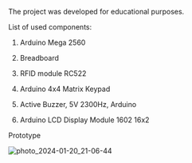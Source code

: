 The project was developed for educational purposes.

List of used components:

1. Arduino Mega 2560

2. Breadboard

3. RFID module RC522

4. Arduino 4x4 Matrix Keypad

5. Active Buzzer, 5V 2300Hz, Arduino

6. Arduino LCD Display Module 1602 16x2


Prototype


![photo_2024-01-20_21-06-44](https://github.com/dimayur/ArduinoCodeLock/assets/106042166/1792c1c9-3682-42ef-86b5-a99b9271f84f)
